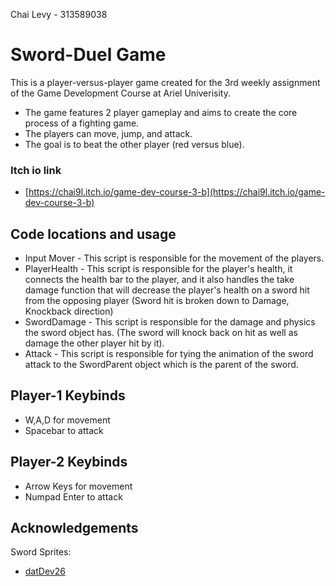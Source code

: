 Chai Levy - 313589038
# Sword-Duel Game
This is a player-versus-player game created for the 3rd weekly assignment of the Game Development Course at Ariel Univerisity.
* The game features 2 player gameplay and aims to create the core process of a fighting game.
* The players can move, jump, and attack.
* The goal is to beat the other player (red versus blue).
### Itch io link
* [https://chai9l.itch.io/game-dev-course-3-b](https://chai9l.itch.io/game-dev-course-3-b)
## Code locations and usage
* Input Mover - This script is responsible for the movement of the players.
* PlayerHealth - This script is responsible for the player's health, it connects the health bar to the player, and it also handles the take damage function that will decrease the player's health on a sword hit from the opposing player (Sword hit is broken down to Damage, Knockback direction)
* SwordDamage - This script is responsible for the damage and physics the sword object has. (The sword will knock back on hit as well as damage the other player hit by it).
* Attack - This script is responsible for tying the animation of the sword attack to the SwordParent object which is the parent of the sword.
## Player-1 Keybinds
* W,A,D for movement
* Spacebar to attack
## Player-2 Keybinds
* Arrow Keys for movement
* Numpad Enter to attack

 
## Acknowledgements

Sword Sprites:
* [datDev26](https://datdev.itch.io/)
